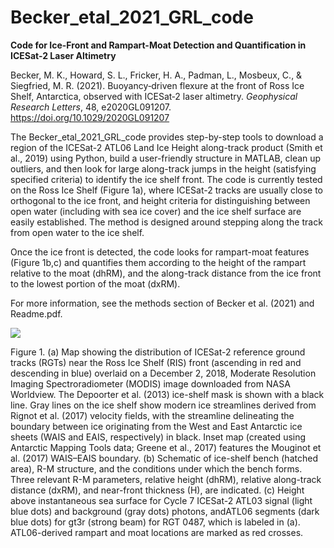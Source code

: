 # Becker_etal_2021_GRL_code

<b>Code for Ice-Front and Rampart-Moat Detection and Quantification in ICESat-2 Laser Altimetry</b>

Becker, M. K., Howard, S. L., Fricker, H. A., Padman, L., Mosbeux, C., & Siegfried, M. R. (2021).  Buoyancy‐driven flexure at the front of Ross Ice Shelf, Antarctica, observed with ICESat‐2 laser altimetry.  <i>Geophysical Research Letters</i>, 48, e2020GL091207. https://doi.org/10.1029/2020GL091207


The Becker_etal_2021_GRL_code provides step-by-step tools to download a region of the ICESat-2 ATL06 Land Ice Height along-track product (Smith et al., 2019) using Python, build a user-friendly structure in MATLAB, clean up outliers, and then look for large along-track jumps in the height (satisfying specified criteria) to identify the ice shelf front.  The code is currently tested on the Ross Ice Shelf (Figure 1a), where ICESat-2 tracks are usually close to orthogonal to the ice front, and height criteria for distinguishing between open water (including with sea ice cover) and the ice shelf surface are easily established. The method is designed around stepping along the track from open water to the ice shelf.

Once the ice front is detected, the code looks for rampart-moat features (Figure 1b,c) and quantifies them according to the height of the rampart relative to the moat (dhRM), and the along-track distance from the ice front to the lowest portion of the moat (dxRM).  

For more information, see the methods section of Becker et al. (2021) and Readme.pdf.

<image src="fig1_readme.jpg">

Figure 1. (a) Map showing the distribution of ICESat-2 reference ground tracks (RGTs) near the Ross Ice Shelf (RIS) front (ascending in red and descending in blue) overlaid on a December 2, 2018, Moderate Resolution Imaging Spectroradiometer (MODIS) image downloaded from NASA Worldview. The Depoorter et al. (2013) ice-shelf mask is shown with a black line. Gray lines on the ice shelf show modern ice streamlines derived from Rignot et al. (2017) velocity fields, with the streamline delineating the boundary between ice originating from the West and East Antarctic ice sheets (WAIS and EAIS, respectively) in black. Inset map (created using Antarctic Mapping Tools data; Greene et al., 2017) features the Mouginot et al. (2017) WAIS–EAIS boundary. (b) Schematic of ice-shelf bench (hatched area), R-M structure, and the conditions under which the bench forms. Three relevant R-M parameters, relative height (dhRM), relative along-track distance (dxRM), and near-front thickness (H), are indicated. (c) Height above instantaneous sea surface for Cycle 7 ICESat-2 ATL03 signal (light blue dots) and background (gray dots) photons, andATL06 segments (dark blue dots) for gt3r (strong beam) for RGT 0487, which is labeled in (a). ATL06-derived rampart and moat locations are marked as red crosses. 

